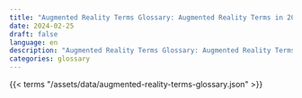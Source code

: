 ```yaml
---
title: "Augmented Reality Terms Glossary: Augmented Reality Terms in 2024"  
date: 2024-02-25
draft: false
language: en
description: "Augmented Reality Terms Glossary: Augmented Reality Terms in 2024 | Augmented Reality Terms Glossary"
categories: glossary
---
```


{{< terms "/assets/data/augmented-reality-terms-glossary.json" >}}